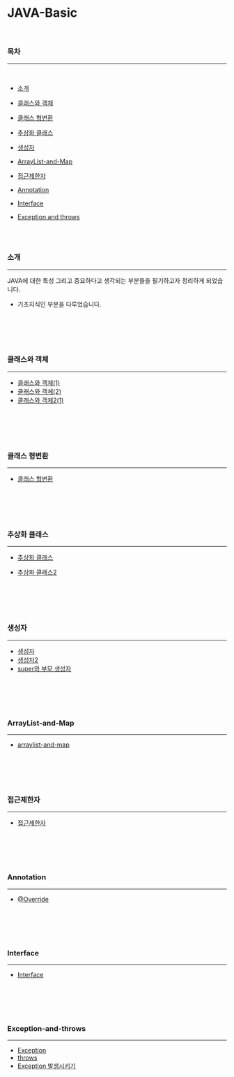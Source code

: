 # JAVA-Basic

<br>

### 목차

---

<br>

- [소개](#소개)

- [클래스와 객체](#클래스와-객체)

- [클래스 형변환](#클래스-형변환)

- [추상화 클래스](#추상화-클래스)

- [생성자](#생성자)

- [ArrayList-and-Map](#ArrayList-and-Map)

- [접근제한자](#접근제한자)

- [Annotation](#Annotation)

- [Interface](#Interface)

- [Exception and throws](#Exception-and-throws)

<br>
<br>

### 소개

---

JAVA에 대한 특성 그리고 중요하다고 생각되는 부분들을 필기하고자 정리하게 되었습니다.

- 기초지식인 부분을 다루었습니다.

<br>
<br>
<br>
<br>

### 클래스와 객체

---

- [클래스와 객체(1)](https://github.com/shinwoos/JAVA-Basic/blob/master/doc-dir/class-and-object/class-and-object1.md)
- [클래스와 객체(2)](https://github.com/shinwoos/JAVA-Basic/blob/master/doc-dir/class-and-object/class-and-object2.md)
- [클래스와 객체2(1)](https://github.com/shinwoos/JAVA-Basic/blob/master/doc-dir/class-and-object/class-and-object2-1.md)

<br>
<br>
<br>
<br>

### 클래스 형변환

---

- [클래스 형변환](https://github.com/shinwoos/JAVA-Basic/blob/master/doc-dir/class-casting/class-casting1.md)

<br>
<br>
<br>
<br>

### 추상화 클래스

---

- [추상화 클래스](https://github.com/shinwoos/JAVA-Basic/blob/master/doc-dir/abstract/abstract.md)

- [추상화 클래스2](https://github.com/shinwoos/JAVA-Basic/blob/master/doc-dir/abstract/abstract2.md)

<br>
<br>
<br>
<br>

### 생성자

---

- [생성자](https://github.com/shinwoos/JAVA-Basic/blob/master/doc-dir/constructor/constructor.md)
- [생성자2](https://github.com/shinwoos/JAVA-Basic/blob/master/doc-dir/constructor/constructor2.md)
- [super와 부모 생성자](https://github.com/shinwoos/JAVA-Basic/blob/master/doc-dir/constructor/constructor_super.md)

<br>
<br>
<br>
<br>

### ArrayList-and-Map

---

- [arraylist-and-map](https://github.com/shinwoos/JAVA-Basic/blob/master/doc-dir/arraylist-and-map/arraylist-and-map.md)

<br>
<br>
<br>
<br>

### 접근제한자

---

- [접근제한자](https://github.com/shinwoos/JAVA-Basic/blob/master/doc-dir/access-modifier/access-modifier.md)

<br>
<br>
<br>
<br>

### Annotation

---

- [@Override](https://github.com/shinwoos/JAVA-Basic/blob/master/doc-dir/Annotation/Override.md)

<br>
<br>
<br>
<br>

### Interface

---

- [Interface](https://github.com/shinwoos/JAVA-Basic/blob/master/doc-dir/interface/interface.md)

<br>
<br>
<br>
<br>

### Exception-and-throws

---

- [Exception](https://github.com/shinwoos/JAVA-Basic/blob/master/doc-dir/exception-and-throws/exception.md)
- [throws](https://github.com/shinwoos/JAVA-Basic/blob/master/doc-dir/exception-and-throws/throws.md)
- [Exception 발생시키기](https://github.com/shinwoos/JAVA-Basic/blob/master/doc-dir/exception-and-throws/throws.md)
